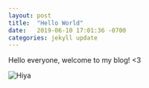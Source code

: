 ```yaml
---
layout: post
title:  "Hello World"
date:   2019-06-10 17:01:36 -0700
categories: jekyll update
---
```

Hello everyone, welcome to my blog! <3 

![Hiya](https://66.media.tumblr.com/83b8203c59b8853a7e60f07ffa1e2c28/tumblr_mpwhtff2Gb1rcj8eco1_500.gif)